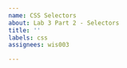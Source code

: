 ```yaml
---
name: CSS Selectors
about: Lab 3 Part 2 - Selectors
title: ''
labels: css
assignees: wis003

---
```



